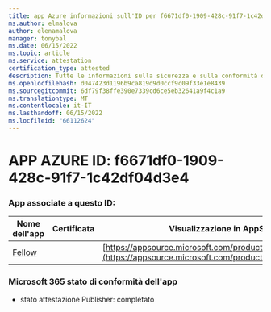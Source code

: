 ```yaml
---
title: app Azure informazioni sull'ID per f6671df0-1909-428c-91f7-1c42df04d3e4
ms.author: elmalova
author: elenamalova
manager: tonybal
ms.date: 06/15/2022
ms.topic: article
ms.service: attestation
certification_type: attested
description: Tutte le informazioni sulla sicurezza e sulla conformità disponibili per f6671df0-1909-428c-91f7-1c42df04d3e4.
ms.openlocfilehash: d047423d1196b9ca819d9d0ccf9c09f33e1e8439
ms.sourcegitcommit: 6df79f38ffe390e7339cd6ce5eb32641a9f4c1a9
ms.translationtype: MT
ms.contentlocale: it-IT
ms.lasthandoff: 06/15/2022
ms.locfileid: "66112624"
---
```

# <a name="azure-app-id-f6671df0-1909-428c-91f7-1c42df04d3e4"></a>APP AZURE ID: f6671df0-1909-428c-91f7-1c42df04d3e4


### <a name="apps-associated-with-this-id"></a>App associate a questo ID:
| **Nome dell'app** | **Certificata** | **Visualizzazione in AppSource** |
|--------------|---------------|-----------------------|
| [Fellow](../forward/WA200002576.md) |  | [https://appsource.microsoft.com/product/office/WA200002576](https://appsource.microsoft.com/product/office/WA200002576) |

### <a name="microsoft-365-app-compliance-status"></a>Microsoft 365 stato di conformità dell'app
- stato attestazione Publisher: completato
